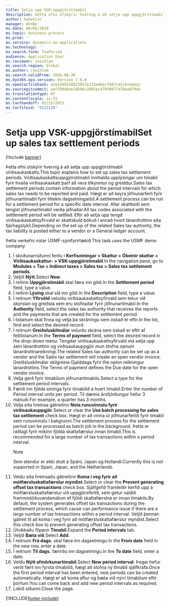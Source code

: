 ```yaml
---
title: Setja upp VSK-uppgjörstímabil
description: Þetta efni útskýrir hvernig á að setja upp uppgjörstímabil virðisaukaskatts í Dynamics 365 Finance.
author: twheeloc
manager: AnnBe
ms.date: 08/05/2019
ms.topic: business-process
ms.prod: ''
ms.service: dynamics-ax-applications
ms.technology: ''
ms.search.form: TaxPeriod
audience: Application User
ms.reviewer: roschlom
ms.search.region: Global
ms.author: roschlom
ms.search.validFrom: 2016-06-30
ms.dyn365.ops.version: Version 7.0.0
ms.openlocfilehash: e2e5340150623057e233ed0acf487c42c61deba2
ms.sourcegitcommit: eaf330dbee1db96c20d5ac479f007747bea079eb
ms.translationtype: HT
ms.contentlocale: is-IS
ms.lasthandoff: 02/15/2021
ms.locfileid: "5222120"
---
```

# <a name="set-up-sales-tax-settlement-periods"></a><span data-ttu-id="baceb-103">Setja upp VSK-uppgjörstímabil</span><span class="sxs-lookup"><span data-stu-id="baceb-103">Set up sales tax settlement periods</span></span>

[!include [banner](../../includes/banner.md)]

<span data-ttu-id="baceb-104">Þetta efni útskýrir hvernig á að setja upp uppgjörstímabil virðisaukaskatts.</span><span class="sxs-lookup"><span data-stu-id="baceb-104">This topic explains how to set up sales tax settlement periods.</span></span> <span data-ttu-id="baceb-105">Virðisaukaskattsuppgjörstímabil innihalda upplýsingar um tímabil fyrir hvaða virðisaukaskatt þarf að vera tilkynntur og greiddur.</span><span class="sxs-lookup"><span data-stu-id="baceb-105">Sales tax settlement periods contain information about the period intervals for which sales tax needs to be reported and paid.</span></span> <span data-ttu-id="baceb-106">Hægt er að keyra jöfnunarferli fyrir jöfnunartímabil fyrir tiltekin dagsetningarbil.</span><span class="sxs-lookup"><span data-stu-id="baceb-106">A settlement process can be run for a settlement period for a specific date interval.</span></span> <span data-ttu-id="baceb-107">Allar skattkóði sem tengist jöfnunartímabil verða jafnaðar.</span><span class="sxs-lookup"><span data-stu-id="baceb-107">All tax codes associated with the settlement period will be settled.</span></span> <span data-ttu-id="baceb-108">Eftir að setja upp tengd virðisaukaskattsyfirvald er skattskuld bókuð í annað hvort lánardrottinn eða fjárhagslykil.</span><span class="sxs-lookup"><span data-stu-id="baceb-108">Depending on the set up of the related Sales tax authority, the tax liability is posted either to a vendor or a General ledger account.</span></span>

<span data-ttu-id="baceb-109">Þetta verkefni notar USMF-sýnifyrirtækið.</span><span class="sxs-lookup"><span data-stu-id="baceb-109">This task uses the USMF demo company.</span></span>

1. <span data-ttu-id="baceb-110">Í skoðunarrúðunni ferðu í **Kerfiseiningar > Skattur > Óbeinir skattar > Virðisaukaskattur- > VSK-uppgjörstímabil**.</span><span class="sxs-lookup"><span data-stu-id="baceb-110">In the navigation pane, go to **Modules > Tax > Indirect taxes > Sales tax > Sales tax settlement periods**.</span></span>
2. <span data-ttu-id="baceb-111">Veljið **Nýtt**.</span><span class="sxs-lookup"><span data-stu-id="baceb-111">Select **New**.</span></span>
3. <span data-ttu-id="baceb-112">Í reitinn **Uppgjörstímabil** skal færa inn gildi.</span><span class="sxs-lookup"><span data-stu-id="baceb-112">In the **Settlement period** field, type a value.</span></span>
4. <span data-ttu-id="baceb-113">Í reitinn **Lýsing** skal slá inn gildi.</span><span class="sxs-lookup"><span data-stu-id="baceb-113">In the **Description** field, type a value.</span></span>
5. <span data-ttu-id="baceb-114">Í reitnum **Yfirvöld** velurðu virðisaukaskattsyfirvald sem tekur við skýrslan og greiðsla sem eru stofnaðar fyrir jöfnunartímabil.</span><span class="sxs-lookup"><span data-stu-id="baceb-114">In the **Authority** field, select the sales tax authority that receives the reports and the payments that are created for the settlement period.</span></span>
6. <span data-ttu-id="baceb-115">Í listanum skal finna og velja þá skráningu sem óskað er eftir.</span><span class="sxs-lookup"><span data-stu-id="baceb-115">In the list, find and select the desired record.</span></span>
7. <span data-ttu-id="baceb-116">Í reitnum **Greiðsluskilmálar** velurðu skrána sem óskað er eftir af fellilistanum.</span><span class="sxs-lookup"><span data-stu-id="baceb-116">In the **Terms of payment** field, select the desired record in the drop-down menu.</span></span> <span data-ttu-id="baceb-117">Tengdar virðisaukaskattsyfirvald má setja upp sem lánardrottinn og virðisaukauppgjör mun stofna opnum lánardrottnareikningi.</span><span class="sxs-lookup"><span data-stu-id="baceb-117">The related Sales tax authority can be set up as a vendor and the Sales tax settlement will create an open vendor invoice.</span></span> <span data-ttu-id="baceb-118">Greiðsluskilmálar skilgreina Gjalddaga fyrir the opinn reikningur lánardrottins.</span><span class="sxs-lookup"><span data-stu-id="baceb-118">The Terms of payment defines the Due date for the open vendor invoice.</span></span>  
8. <span data-ttu-id="baceb-119">Velja gerð fyrir tímabilum jöfnunartímabils.</span><span class="sxs-lookup"><span data-stu-id="baceb-119">Select a type for the settlement period intervals.</span></span>
9. <span data-ttu-id="baceb-120">Færið inn fjölda eininga fyrir tímabilið á hvert tímabil.</span><span class="sxs-lookup"><span data-stu-id="baceb-120">Enter the number of Period interval units per period.</span></span> <span data-ttu-id="baceb-121">Til dæmis ársfjórðungur hefur 3 mánuði.</span><span class="sxs-lookup"><span data-stu-id="baceb-121">For example, a quarter has 3 months.</span></span>
10. <span data-ttu-id="baceb-122">Velja eða hreinsa gátreitinn **Nota runuvinnslu fyrir virðisaukauppgjör**.</span><span class="sxs-lookup"><span data-stu-id="baceb-122">Select or clear the **Use batch processing for sales tax settlement** check box.</span></span> <span data-ttu-id="baceb-123">Hægt er að vinna úr jöfnunarferlið fyrir tímabil sem runuvinnslu í bakgrunni.</span><span class="sxs-lookup"><span data-stu-id="baceb-123">The settlement process for the settlement period can be processed as batch job in the background.</span></span> <span data-ttu-id="baceb-124">Þetta er ráðlagt fyrir mikinn fjölda skattafærslur innan tímabil.</span><span class="sxs-lookup"><span data-stu-id="baceb-124">This is recommended for a large number of tax transactions within a period interval.</span></span>  
    > [!NOTE]
    > <span data-ttu-id="baceb-125">Sem stendur er ekki stutt á Spáni, Japan og Hollandi.</span><span class="sxs-lookup"><span data-stu-id="baceb-125">Currently this is not supported in Spain, Japan, and the Netherlands.</span></span>
11. <span data-ttu-id="baceb-126">Veldu eða hreinsaðu gátreitinn **Koma í veg fyrir að mótfærsluskattafærslur myndist**.</span><span class="sxs-lookup"><span data-stu-id="baceb-126">Select or clear the **Prevent generating offset tax transactions** check box.</span></span> <span data-ttu-id="baceb-127">Sjálfgefið framleiðir kerfið upp á mótfærsluskattafærslur við uppgjörsferlið, sem getur valdið frammistöðuvandamálum ef fjöldi skattafærslna er innan tímabils.</span><span class="sxs-lookup"><span data-stu-id="baceb-127">By default, the system generates offset tax transactions during the settlement process, which cause can performance issue if there are a large number of tax transactions within a period interval.</span></span> <span data-ttu-id="baceb-128">Veljið þennan gátreit til að koma í veg fyrir að mótfærsluskattafærslur myndist.</span><span class="sxs-lookup"><span data-stu-id="baceb-128">Select this check box to prevent generating offset tax transactions.</span></span>
12. <span data-ttu-id="baceb-129">Útvíkkaðu flipann **Tímabil**.</span><span class="sxs-lookup"><span data-stu-id="baceb-129">Expand the **Period intervals** tab.</span></span>
13. <span data-ttu-id="baceb-130">Veljið **Bæta við**.</span><span class="sxs-lookup"><span data-stu-id="baceb-130">Select **Add**.</span></span>
14. <span data-ttu-id="baceb-131">Í reitnum **Frá dags.** skal færa inn dagsetningu.</span><span class="sxs-lookup"><span data-stu-id="baceb-131">In the **From date** field in the new row, enter a date.</span></span>
15. <span data-ttu-id="baceb-132">Í reitnum **Til dags.** færirðu inn dagsetningu.</span><span class="sxs-lookup"><span data-stu-id="baceb-132">In the **To date** field, enter a date.</span></span>
16. <span data-ttu-id="baceb-133">Veldu **Nýtt afmörkunartímabil**.</span><span class="sxs-lookup"><span data-stu-id="baceb-133">Select **New period interval**.</span></span> <span data-ttu-id="baceb-134">Þegar hefur verið fært inn fyrsta tímabilið, hægt að stofna ný tímabil sjálfkrafa.</span><span class="sxs-lookup"><span data-stu-id="baceb-134">Once the first period interval has been entered, new periods can be created automatically.</span></span> <span data-ttu-id="baceb-135">Hægt er að koma aftur og bæta við nýrri tímabilum eftir þörfum.</span><span class="sxs-lookup"><span data-stu-id="baceb-135">You can come back and add new period intervals as required.</span></span>  
17. <span data-ttu-id="baceb-136">Lokið síðunni.</span><span class="sxs-lookup"><span data-stu-id="baceb-136">Close the page.</span></span>



[!INCLUDE[footer-include](../../../includes/footer-banner.md)]
